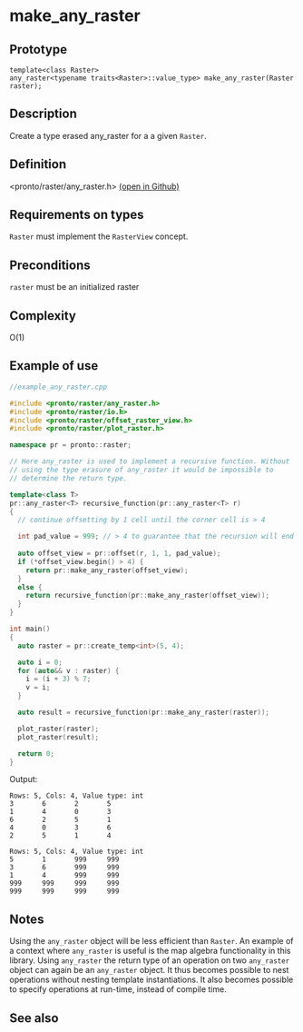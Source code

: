 # make_any_raster

## Prototype
```cpptemplate
template<class Raster> 
any_raster<typename traits<Raster>::value_type> make_any_raster(Raster raster);
```
## Description
Create a type erased any_raster for a a given `Raster`. 

## Definition
<pronto/raster/any_raster.h> [(open in Github)](https://github.com/ahhz/raster/blob/master/include/pronto/raster/any_raster.h)

## Requirements on types
`Raster` must implement the `RasterView` concept.

## Preconditions
`raster` must be an initialized raster 

## Complexity
O(1)

## Example of use

```cpp
//example_any_raster.cpp

#include <pronto/raster/any_raster.h>
#include <pronto/raster/io.h>
#include <pronto/raster/offset_raster_view.h>
#include <pronto/raster/plot_raster.h>

namespace pr = pronto::raster;

// Here any_raster is used to implement a recursive function. Without 
// using the type erasure of any_raster it would be impossible to 
// determine the return type.

template<class T>
pr::any_raster<T> recursive_function(pr::any_raster<T> r)
{
  // continue offsetting by 1 cell until the corner cell is > 4 

  int pad_value = 999; // > 4 to guarantee that the recursion will end
  
  auto offset_view = pr::offset(r, 1, 1, pad_value);
  if (*offset_view.begin() > 4) {
    return pr::make_any_raster(offset_view);
  }
  else {
    return recursive_function(pr::make_any_raster(offset_view));
  }
}

int main()
{
  auto raster = pr::create_temp<int>(5, 4);

  auto i = 0;
  for (auto&& v : raster) {
    i = (i + 3) % 7;
    v = i;
  }

  auto result = recursive_function(pr::make_any_raster(raster));

  plot_raster(raster);
  plot_raster(result);

  return 0;
}
```
Output:
```
Rows: 5, Cols: 4, Value type: int
3       6       2       5
1       4       0       3
6       2       5       1
4       0       3       6
2       5       1       4

Rows: 5, Cols: 4, Value type: int
5       1       999     999
3       6       999     999
1       4       999     999
999     999     999     999
999     999     999     999
```
## Notes
Using the `any_raster` object will be less efficient than `Raster`. 
An example of a context where `any_raster` is useful is the map algebra functionality in this library. Using `any_raster` the return type of an operation on two `any_raster` object can again be an `any_raster` object. It thus becomes possible to nest operations without nesting template instantiations. It also becomes possible to specify operations at run-time, instead of compile time.

## See also